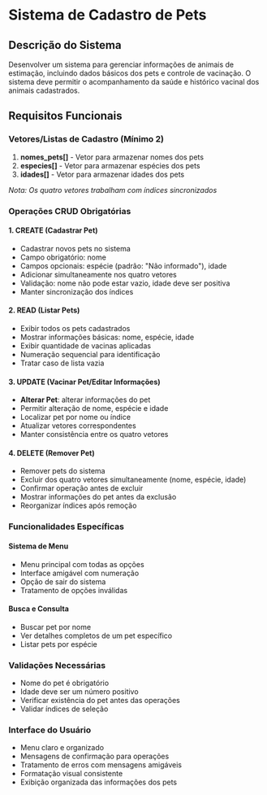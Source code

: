 # Sistema de Cadastro de Pets

## Descrição do Sistema
Desenvolver um sistema para gerenciar informações de animais de estimação, incluindo dados básicos dos pets e controle de vacinação. O sistema deve permitir o acompanhamento da saúde e histórico vacinal dos animais cadastrados.

## Requisitos Funcionais

### Vetores/Listas de Cadastro (Mínimo 2)
1. **nomes_pets[]** - Vetor para armazenar nomes dos pets
2. **especies[]** - Vetor para armazenar espécies dos pets
3. **idades[]** - Vetor para armazenar idades dos pets

*Nota: Os quatro vetores trabalham com índices sincronizados*

### Operações CRUD Obrigatórias

#### 1. CREATE (Cadastrar Pet)
- Cadastrar novos pets no sistema
- Campo obrigatório: nome
- Campos opcionais: espécie (padrão: "Não informado"), idade
- Adicionar simultaneamente nos quatro vetores
- Validação: nome não pode estar vazio, idade deve ser positiva
- Manter sincronização dos índices

#### 2. READ (Listar Pets)
- Exibir todos os pets cadastrados
- Mostrar informações básicas: nome, espécie, idade
- Exibir quantidade de vacinas aplicadas
- Numeração sequencial para identificação
- Tratar caso de lista vazia

#### 3. UPDATE (Vacinar Pet/Editar Informações)
- **Alterar Pet**: alterar informações do pet
- Permitir alteração de nome, espécie e idade
- Localizar pet por nome ou índice
- Atualizar vetores correspondentes
- Manter consistência entre os quatro vetores


#### 4. DELETE (Remover Pet)
- Remover pets do sistema
- Excluir dos quatro vetores simultaneamente (nome, espécie, idade)
- Confirmar operação antes de excluir
- Mostrar informações do pet antes da exclusão
- Reorganizar índices após remoção

### Funcionalidades Específicas

#### Sistema de Menu
- Menu principal com todas as opções
- Interface amigável com numeração
- Opção de sair do sistema
- Tratamento de opções inválidas

#### Busca e Consulta
- Buscar pet por nome
- Ver detalhes completos de um pet específico
- Listar pets por espécie

### Validações Necessárias
- Nome do pet é obrigatório
- Idade deve ser um número positivo
- Verificar existência do pet antes das operações
- Validar índices de seleção

### Interface do Usuário
- Menu claro e organizado
- Mensagens de confirmação para operações
- Tratamento de erros com mensagens amigáveis
- Formatação visual consistente
- Exibição organizada das informações dos pets

